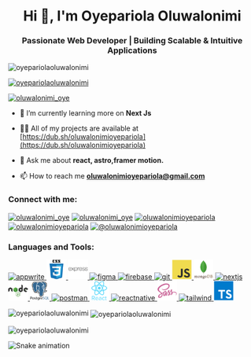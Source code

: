<h1 align="center">Hi 👋, I'm Oyepariola Oluwalonimi</h1>
<h3 align="center">Passionate Web Developer | Building Scalable & Intuitive Applications</h3>

<p align="left"> <img src="https://komarev.com/ghpvc/?username=oyepariolaoluwalonimi&label=Profile%20views&color=0e75b6&style=flat" alt="oyepariolaoluwalonimi" /> </p>

<p align="left"> <a href="https://github.com/ryo-ma/github-profile-trophy"><img src="https://github-profile-trophy.vercel.app/?username=oyepariolaoluwalonimi" alt="oyepariolaoluwalonimi" /></a> </p>

<p align="left"> <a href="https://twitter.com/oluwalonimi_oye" target="blank"><img src="https://img.shields.io/twitter/follow/oluwalonimi_oye?logo=twitter&style=for-the-badge" alt="oluwalonimi_oye" /></a> </p>

- 🌱 I’m currently learning more on **Next Js**

- 👨‍💻 All of my projects are available at [https://dub.sh/oluwalonimioyepariola](https://dub.sh/oluwalonimioyepariola)

- 💬 Ask me about **react, astro,framer motion.**

- 📫 How to reach me **oluwalonimioyepariola@gmail.com**

<h3 align="left">Connect with me:</h3>
<p align="left">
<a href="https://dev.to/oluwalonimi_oye" target="blank"><img align="center" src="https://raw.githubusercontent.com/rahuldkjain/github-profile-readme-generator/master/src/images/icons/Social/devto.svg" alt="oluwalonimi_oye" height="30" width="40" /></a>
<a href="https://twitter.com/oluwalonimi_oye" target="blank"><img align="center" src="https://raw.githubusercontent.com/rahuldkjain/github-profile-readme-generator/master/src/images/icons/Social/twitter.svg" alt="oluwalonimi_oye" height="30" width="40" /></a>
<a href="https://linkedin.com/in/oluwalonimioyepariola" target="blank"><img align="center" src="https://raw.githubusercontent.com/rahuldkjain/github-profile-readme-generator/master/src/images/icons/Social/linked-in-alt.svg" alt="oluwalonimioyepariola" height="30" width="40" /></a>
<a href="https://instagram.com/oluwalonimioyepariola" target="blank"><img align="center" src="https://raw.githubusercontent.com/rahuldkjain/github-profile-readme-generator/master/src/images/icons/Social/instagram.svg" alt="oluwalonimioyepariola" height="30" width="40" /></a>
<a href="https://medium.com/@oluwalonimioyepariola" target="blank"><img align="center" src="https://raw.githubusercontent.com/rahuldkjain/github-profile-readme-generator/master/src/images/icons/Social/medium.svg" alt="@oluwalonimioyepariola" height="30" width="40" /></a>
</p>

<h3 align="left">Languages and Tools:</h3>
<p align="left"> <a href="https://appwrite.io" target="_blank" rel="noreferrer"> <img src="https://www.vectorlogo.zone/logos/appwriteio/appwriteio-icon.svg" alt="appwrite" width="40" height="40"/> </a> <a href="https://www.w3schools.com/css/" target="_blank" rel="noreferrer"> <img src="https://raw.githubusercontent.com/devicons/devicon/master/icons/css3/css3-original-wordmark.svg" alt="css3" width="40" height="40"/> </a> <a href="https://expressjs.com" target="_blank" rel="noreferrer"> <img src="https://raw.githubusercontent.com/devicons/devicon/master/icons/express/express-original-wordmark.svg" alt="express" width="40" height="40"/> </a> <a href="https://www.figma.com/" target="_blank" rel="noreferrer"> <img src="https://www.vectorlogo.zone/logos/figma/figma-icon.svg" alt="figma" width="40" height="40"/> </a> <a href="https://firebase.google.com/" target="_blank" rel="noreferrer"> <img src="https://www.vectorlogo.zone/logos/firebase/firebase-icon.svg" alt="firebase" width="40" height="40"/> </a> <a href="https://git-scm.com/" target="_blank" rel="noreferrer"> <img src="https://www.vectorlogo.zone/logos/git-scm/git-scm-icon.svg" alt="git" width="40" height="40"/> </a> <a href="https://developer.mozilla.org/en-US/docs/Web/JavaScript" target="_blank" rel="noreferrer"> <img src="https://raw.githubusercontent.com/devicons/devicon/master/icons/javascript/javascript-original.svg" alt="javascript" width="40" height="40"/> </a> <a href="https://www.mongodb.com/" target="_blank" rel="noreferrer"> <img src="https://raw.githubusercontent.com/devicons/devicon/master/icons/mongodb/mongodb-original-wordmark.svg" alt="mongodb" width="40" height="40"/> </a> <a href="https://nextjs.org/" target="_blank" rel="noreferrer"> <img src="https://cdn.worldvectorlogo.com/logos/nextjs-2.svg" alt="nextjs" width="40" height="40"/> </a> <a href="https://nodejs.org" target="_blank" rel="noreferrer"> <img src="https://raw.githubusercontent.com/devicons/devicon/master/icons/nodejs/nodejs-original-wordmark.svg" alt="nodejs" width="40" height="40"/> </a> <a href="https://www.postgresql.org" target="_blank" rel="noreferrer"> <img src="https://raw.githubusercontent.com/devicons/devicon/master/icons/postgresql/postgresql-original-wordmark.svg" alt="postgresql" width="40" height="40"/> </a> <a href="https://postman.com" target="_blank" rel="noreferrer"> <img src="https://www.vectorlogo.zone/logos/getpostman/getpostman-icon.svg" alt="postman" width="40" height="40"/> </a> <a href="https://reactjs.org/" target="_blank" rel="noreferrer"> <img src="https://raw.githubusercontent.com/devicons/devicon/master/icons/react/react-original-wordmark.svg" alt="react" width="40" height="40"/> </a> <a href="https://reactnative.dev/" target="_blank" rel="noreferrer"> <img src="https://reactnative.dev/img/header_logo.svg" alt="reactnative" width="40" height="40"/> </a> <a href="https://sass-lang.com" target="_blank" rel="noreferrer"> <img src="https://raw.githubusercontent.com/devicons/devicon/master/icons/sass/sass-original.svg" alt="sass" width="40" height="40"/> </a> <a href="https://tailwindcss.com/" target="_blank" rel="noreferrer"> <img src="https://www.vectorlogo.zone/logos/tailwindcss/tailwindcss-icon.svg" alt="tailwind" width="40" height="40"/> </a> <a href="https://www.typescriptlang.org/" target="_blank" rel="noreferrer"> <img src="https://raw.githubusercontent.com/devicons/devicon/master/icons/typescript/typescript-original.svg" alt="typescript" width="40" height="40"/> </a> </p>

<p><img align="left" src="https://github-readme-stats.vercel.app/api/top-langs?username=oyepariolaoluwalonimi&show_icons=true&theme=dark&title_color=ffffff&text_color=bababa&locale=en&layout=compact" alt="oyepariolaoluwalonimi" /></p>

<p>&nbsp;<img align="center" src="https://github-readme-stats.vercel.app/api?username=oyepariolaoluwalonimi&show_icons=true&theme=dark&title_color=ffffff&text_color=d6d6d6&locale=en" alt="oyepariolaoluwalonimi" /></p>

<p><img align="center" src="https://github-readme-streak-stats.herokuapp.com/?user=oyepariolaoluwalonimi&theme=dark" alt="oyepariolaoluwalonimi" /></p>


<img src="https://raw.githubusercontent.com/maurodesouza/maurodesouza/output/snake.svg" alt="Snake animation" /> 
